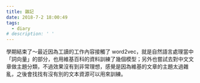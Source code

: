 ```yaml
---
title: 雜記
date: 2018-7-2 18:00:49
tags:
  - diary
# description: ' '
---
```


學期結束了～最近因為工讀的工作內容接觸了 word2vec，就是自然語言處理當中「詞向量」的部分，也用維基百科的資料訓練了幾個模型<!-- more -->；另外也嘗試去對中文文章做主題分類，不過效果沒有到非常理想，感覺是因為維基的文章的主題太過雜亂，之後會找找有沒有別的文本資源可以用來訓練。